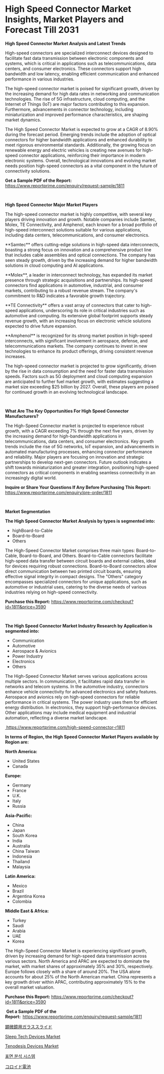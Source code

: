 <p><h1>High Speed Connector Market Insights, Market Players and Forecast Till 2031</h1></p><p><strong>High Speed Connector Market Analysis and Latest Trends</strong></p>
<p><p>High-speed connectors are specialized interconnect devices designed to facilitate fast data transmission between electronic components and systems, which is critical in applications such as telecommunications, data centers, and consumer electronics. These connectors support high bandwidth and low latency, enabling efficient communication and enhanced performance in various industries.</p><p>The high-speed connector market is poised for significant growth, driven by the increasing demand for high data rates in networking and communication technologies. The rise of 5G infrastructure, cloud computing, and the Internet of Things (IoT) are major factors contributing to this expansion. Furthermore, advancements in connector technology, including miniaturization and improved performance characteristics, are shaping market dynamics.</p><p>The High Speed Connector Market is expected to grow at a CAGR of 8.90% during the forecast period. Emerging trends include the adoption of optical connectors for higher bandwidth applications and enhanced durability to meet rigorous environmental standards. Additionally, the growing focus on renewable energy and electric vehicles is creating new avenues for high-speed connector applications, reinforcing their importance in modern electronic systems. Overall, technological innovations and evolving market needs position high-speed connectors as a vital component in the future of connectivity solutions.</p></p>
<p><strong>Get a Sample PDF of the Report:&nbsp;</strong> <a href="https://www.reportprime.com/enquiry/request-sample/1811">https://www.reportprime.com/enquiry/request-sample/1811</a></p>
<p>&nbsp;</p>
<p><strong>High Speed Connector Major Market Players</strong></p>
<p><p>The high-speed connector market is highly competitive, with several key players driving innovation and growth. Notable companies include Samtec, Molex, TE Connectivity, and Amphenol, each known for a broad portfolio of high-speed interconnect solutions suitable for various applications, including data centers, telecommunications, and consumer electronics.</p><p>**Samtec** offers cutting-edge solutions in high-speed data interconnects, boasting a strong focus on innovation and a comprehensive product line that includes cable assemblies and optical connections. The company has seen steady growth, driven by the increasing demand for higher bandwidth solutions in cloud computing and AI applications.</p><p>**Molex**, a leader in interconnect technology, has expanded its market presence through strategic acquisitions and partnerships. Its high-speed connectors find applications in automotive, industrial, and consumer markets, contributing to a robust revenue stream. The company's commitment to R&D indicates a favorable growth trajectory.</p><p>**TE Connectivity** offers a vast array of connectors that cater to high-speed applications, underscoring its role in critical industries such as automotive and computing. Its extensive global footprint supports steady revenue growth, with an increasing focus on electronic vehicle solutions expected to drive future expansion.</p><p>**Amphenol** is recognized for its strong market position in high-speed interconnects, with significant involvement in aerospace, defense, and telecommunications markets. The company continues to invest in new technologies to enhance its product offerings, driving consistent revenue increases.</p><p>The high-speed connector market is projected to grow significantly, driven by the rise in data consumption and the need for faster data transmission speeds. Factors such as 5G deployment and cloud computing expansion are anticipated to further fuel market growth, with estimates suggesting a market size exceeding $25 billion by 2027. Overall, these players are poised for continued growth in an evolving technological landscape.</p></p>
<p>&nbsp;</p>
<p><strong>What Are The Key Opportunities For High Speed Connector Manufacturers?</strong></p>
<p><p>The High-Speed Connector market is projected to experience robust growth, with a CAGR exceeding 7% through the next five years, driven by the increasing demand for high-bandwidth applications in telecommunications, data centers, and consumer electronics. Key growth trends include the rise of 5G networks, IoT expansion, and advancements in automated manufacturing processes, enhancing connector performance and reliability. Major players are focusing on innovation and strategic partnerships to develop next-gen connectors. Future outlook indicates a shift towards miniaturization and greater integration, positioning high-speed connectors as critical components in enabling seamless connectivity in an increasingly digital world.</p></p>
<p><strong>Inquire or Share Your Questions If Any Before Purchasing This Report:</strong> <a href="https://www.reportprime.com/enquiry/pre-order/1811">https://www.reportprime.com/enquiry/pre-order/1811</a></p>
<p>&nbsp;</p>
<p><strong>Market Segmentation</strong></p>
<p><strong>The High Speed Connector Market Analysis by types is segmented into:</strong></p>
<p><ul><li>highBoard-to-Cable</li><li>Board-to-Board</li><li>Others</li></ul></p>
<p><p>The High-Speed Connector Market comprises three main types: Board-to-Cable, Board-to-Board, and Others. Board-to-Cable connectors facilitate high-speed data transfer between circuit boards and external cables, ideal for devices requiring robust connections. Board-to-Board connectors allow direct communication between two printed circuit boards, ensuring effective signal integrity in compact designs. The "Others" category encompasses specialized connectors for unique applications, such as automotive or industrial uses, catering to the diverse needs of various industries relying on high-speed connectivity.</p></p>
<p><strong>Purchase this Report:&nbsp;</strong><a href="https://www.reportprime.com/checkout?id=1811&price=3590">https://www.reportprime.com/checkout?id=1811&price=3590</a></p>
<p>&nbsp;</p>
<p><strong>The High Speed Connector Market Industry Research by Application is segmented into:</strong></p>
<p><ul><li>Communication</li><li>Automotive</li><li>Aerospace & Avionics</li><li>Power Industry</li><li>Electronics</li><li>Others</li></ul></p>
<p><p>The High-Speed Connector Market serves various applications across multiple sectors. In communication, it facilitates rapid data transfer in networks and telecom systems. In the automotive industry, connectors enhance vehicle connectivity for advanced electronics and safety features. Aerospace and avionics rely on high-speed connectors for reliable performance in critical systems. The power industry uses them for efficient energy distribution. In electronics, they support high-performance devices. Other applications may include medical equipment and industrial automation, reflecting a diverse market landscape.</p></p>
<p><a href="https://www.reportprime.com/high-speed-connector-r1811">&nbsp;https://www.reportprime.com/high-speed-connector-r1811</a></p>
<p><strong>In terms of Region, the High Speed Connector Market Players available by Region are:</strong></p>
<p>
    <p> <strong> North America: </strong>
        <ul>
            <li>United States</li>
            <li>Canada</li>
        </ul>
        </p> 
    <p> <strong> Europe: </strong>
        <ul>
            <li>Germany</li>
            <li>France</li>
            <li>U.K.</li>
            <li>Italy</li>
            <li>Russia</li>
        </ul>
        </p> 
    <p> <strong> Asia-Pacific: </strong>
        <ul>
            <li>China</li>
            <li>Japan</li>
            <li>South Korea</li>
            <li>India</li>
            <li>Australia</li>
            <li>China Taiwan</li>
            <li>Indonesia</li>
            <li>Thailand</li>
            <li>Malaysia</li>
        </ul>
        </p> 
    <p> <strong> Latin America: </strong>
        <ul>
            <li>Mexico</li>
            <li>Brazil</li>
            <li>Argentina Korea</li>
            <li>Colombia</li>
        </ul>
        </p> 
    <p> <strong> Middle East & Africa: </strong>
        <ul>
            <li>Turkey</li>
            <li>Saudi</li>
            <li>Arabia</li>
            <li>UAE</li>
            <li>Korea</li>
        </ul>
    </p>
    </p>
<p><p>The High-Speed Connector Market is experiencing significant growth, driven by increasing demand for high-speed data transmission across various sectors. North America and APAC are expected to dominate the market, with market shares of approximately 35% and 30%, respectively. Europe follows closely with a share of around 20%. The USA alone accounts for about 25% of the North American market. China represents a key growth driver within APAC, contributing approximately 15% to the overall market valuation.</p></p>
<p><strong>Purchase this Report: </strong><a href="https://www.reportprime.com/checkout?id=1811&price=3590">https://www.reportprime.com/checkout?id=1811&price=3590</a></p>
<p>&nbsp;<strong>Get a Sample PDF of the Report:&nbsp;&nbsp;</strong><a href="https://www.reportprime.com/enquiry/request-sample/1811">https://www.reportprime.com/enquiry/request-sample/1811</a></p>
<p><strong></strong></p>
<p><p><a href="https://medium.com/@oswaldheman9gu/2024%E5%B9%B4%E3%81%8B%E3%82%892031%E5%B9%B4%E3%81%BE%E3%81%A7%E3%81%AE%E3%82%B0%E3%83%AD%E3%83%BC%E3%83%90%E3%83%AB%E9%A1%95%E5%BE%AE%E9%8F%A1%E3%82%AC%E3%83%A9%E3%82%B9%E3%82%B9%E3%83%A9%E3%82%A4%E3%83%89%E5%B8%82%E5%A0%B4%E3%81%AE%E6%A9%9F%E4%BC%9A%E3%81%A8%E4%BA%88%E6%B8%AC-f32e46a41801">顕微鏡用ガラススライド</a></p><p><a href="https://github.com/angelajermaine/Market-Research-Report-List-5/blob/main/sleep-tech-devices-market.md">Sleep Tech Devices Market</a></p><p><a href="https://medium.com/@ashlyglover/tenodesis-devices-market-size-market-segmentation-market-trends-and-growth-analysis-forecast-till-878490e73df0">Tenodesis Devices Market</a></p><p><a href="https://medium.com/@adsogvwv75/%ED%91%9C%EB%A9%B4-%EB%B6%84%EC%84%9D-%EC%8B%9C%EC%8A%A4%ED%85%9C-%EC%8B%9C%EC%9E%A5-%EB%B6%84%EC%84%9D-%EB%B3%B4%EA%B3%A0%EC%84%9C-2024%EB%85%84%EB%B6%80%ED%84%B0-2031%EB%85%84%EA%B9%8C%EC%A7%80-%EC%A7%80%EC%97%AD-%EC%9C%A0%ED%98%95-%EB%B6%84%EA%B4%91%ED%95%99-%ED%98%84%EB%AF%B8%EA%B2%BD-%EB%B0%8F-%EC%9D%91%EC%9A%A9-%EB%B6%84%EC%95%BC-%EB%82%98%EB%85%B8%EA%B8%B0%EC%88%A0-%EC%BD%94%ED%8C%85-%EB%B0%B0%ED%84%B0%EB%A6%AC-%EB%B0%98%EB%8F%84%EC%B2%B4-%EA%B8%B0%ED%83%80-%EC%97%90-%EB%8C%80%ED%95%9C-%EA%B8%80%EB%A1%9C%EB%B2%8C-%ED%86%B5%EC%B0%B0%EB%A0%A5-ad2cca075491">표면 분석 시스템</a></p><p><a href="https://medium.com/@oswaldheman9gu/%E3%82%B3%E3%83%AD%E3%82%A4%E3%83%89%E9%9B%BB%E6%B1%A0%E5%B8%82%E5%A0%B4-%E4%B8%96%E7%95%8C%E3%81%8A%E3%82%88%E3%81%B3%E5%9C%B0%E5%9F%9F%E5%88%86%E6%9E%90-%E5%9C%B0%E5%9F%9F-%E5%9B%BD%E3%83%AC%E3%83%99%E3%83%AB%E3%81%AE%E5%88%86%E6%9E%90-%E7%AB%B6%E4%BA%89%E7%92%B0%E5%A2%83%E3%81%AB%E7%84%A6%E7%82%B9%E3%82%92%E5%BD%93%E3%81%A6-%E5%88%86%E6%9E%90%E3%81%A8%E4%BA%88%E6%B8%AC-2024%E5%B9%B4-2031%E5%B9%B4-a9ceb3f7e003">コロイド電池</a></p></p>